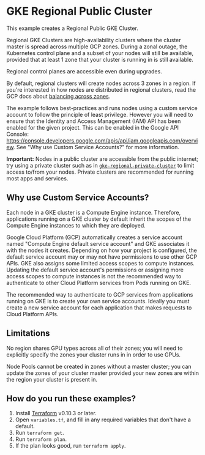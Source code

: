 # GKE Regional Public Cluster

This example creates a Regional Public GKE Cluster.

Regional GKE Clusters are high-availability clusters where the cluster master is
spread across multiple GCP zones. During a zonal outage, the Kubernetes control
plane and a subset of your nodes will still be available, provided that at least
1 zone that your cluster is running in is still available.

Regional control planes are accessible even during upgrades.

By default, regional clusters will create nodes across 3 zones in a region. If
you're interested in how nodes are distributed in regional clusters, read the
GCP docs about [balancing across zones](https://cloud.google.com/kubernetes-engine/docs/concepts/cluster-autoscaler#balancing_across_zones).

The example follows best-practices and runs nodes using a custom service account to follow the principle of
least privilege. However you will need to ensure that the Identity and Access Management (IAM) API has been
enabled for the given project. This can be enabled in the Google API Console:
https://console.developers.google.com/apis/api/iam.googleapis.com/overview. See "Why use Custom Service
Accounts?" for more information.

**Important:** Nodes in a public cluster are accessible from the public internet; try using a
private cluster such as in [`gke-regional-private-cluster`](../gke-regional-private-cluster)
to limit access to/from your nodes. Private clusters are recommended for running
most apps and services.

## Why use Custom Service Accounts?

Each node in a GKE cluster is a Compute Engine instance. Therefore, applications running on a GKE cluster
by default inherit the scopes of the Compute Engine instances to which they are deployed.

Google Cloud Platform (GCP) automatically creates a service account named "Compute Engine default service account" and GKE
associates it with the nodes it creates. Depending on how your project is configured, the default service account may
or may not have permissions to use other GCP APIs. GKE also assigns some limited access scopes to compute
instances. Updating the default service account's permissions or assigning more access scopes to compute instances is
not the recommended way to authenticate to other Cloud Platform services from Pods running on GKE.

The recommended way to authenticate to GCP services from applications running on GKE is to create
your own service accounts. Ideally you must create a new service account for each application that makes requests to
Cloud Platform APIs.

## Limitations

No region shares GPU types across all of their zones; you will need to
explicitly specify the zones your cluster runs in in order to use GPUs.

Node Pools cannot be created in zones without a master cluster; you can update
the zones of your cluster master provided your new zones are within the
region your cluster is present in.

## How do you run these examples?

1. Install [Terraform](https://learn.hashicorp.com/terraform/getting-started/install.html) v0.10.3 or later.
1. Open `variables.tf`, and fill in any required variables that don't have a
   default.
1. Run `terraform get`.
1. Run `terraform plan`.
1. If the plan looks good, run `terraform apply`.
